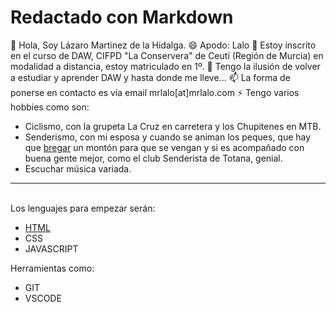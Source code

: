 # Redactado con Markdown

👋 Hola, Soy Lázaro Martinez de la Hidalga.
😄 Apodo: Lalo
👀 Estoy inscrito en el curso de DAW, CIFPD "La Conservera" de Ceutí (Región de Murcia) en modalidad a distancia, estoy matriculado en 1º.
 🌱 Tengo la ilusión de volver a estudiar y aprender DAW y hasta donde me lleve...
 📫 La forma de ponerse en contacto es vía email mrlalo[at]mrlalo.com
 ⚡ Tengo varios hobbies como son:
* Ciclismo, con la grupeta La Cruz en carretera y los Chupitenes en MTB.
* Senderismo, con mi esposa y cuando se animan los peques, que hay que [bregar](https://www.google.com/search?q=bregar&rlz=1C1CHBF_esES923ES923&oq=bregar&gs_lcrp=EgZjaHJvbWUyDAgAEEUYORixAxiABDIKCAEQABixAxiABDIHCAIQABiABDIHCAMQABiABDIHCAQQABiABDIHCAUQABiABDIHCAYQABiABDIHCAcQABiABDIHCAgQABiABDIJCAkQABgKGIAE0gEIMTI1NWowajeoAgCwAgA&sourceid=chrome&ie=UTF-8) un montón para que se vengan y si es acompañado con buena gente mejor, como el club Senderista de Totana, genial. 
* Escuchar música variada.
___
<br>
 Los lenguajes para empezar serán:

* [HTML](imagenes/logo-html5.svg) 
* CSS
* JAVASCRIPT  

Herramientas como:
* GIT
* VSCODE




